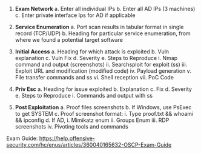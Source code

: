 ﻿
1. **Exam Network**
a. Enter all individual IPs
b. Enter all AD IPs (3 machines)
c. Enter private interface Ips for AD if applicable

2. **Service Enumeration**
a. Port scan results in tabular format in single record (TCP/UDP)
b. Heading for particular service enumeration, from where we found a
potential target software

3. **Initial Access**
a. Heading for which attack is exploited
b. Vuln explanation
c. Vuln Fix
d. Severity
e. Steps to Reproduce
i. Nmap command and output (screenshots)
ii. Searchsploit for exploit (ss)
iii. Exploit URL and modification (modified code)
iv. Payload generation
v. File transfer commands and ss
vi. Shell reception
vii. PoC Code

4. **Priv Esc**
a. Heading for issue exploited
b. Explanation
c. Fix
d. Severity
e. Steps to Reproduce
i. Commands and output with ss

5. **Post Exploitation**
a. Proof files screenshots
b. If Windows, use PsExec to get SYSTEM
c. Proof screenshot format:
i. Type proof.txt && whoami && ipconfig
d. If AD,
i. Mimikatz enum
ii. Groups Enum
iii. RDP screenshots
iv. Pivoting tools and commands

Exam Guide: https://help.offensive-security.com/hc/enus/articles/360040165632-OSCP-Exam-Guide
